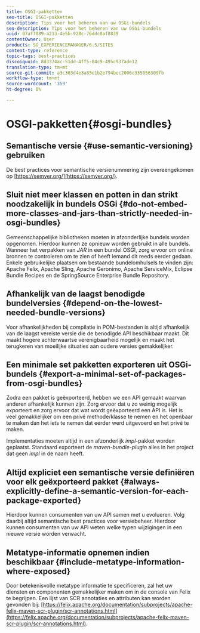 ```yaml
---
title: OSGI-pakketten
seo-title: OSGI-pakketten
description: Tips voor het beheren van uw OSGi-bundels
seo-description: Tips voor het beheren van uw OSGi-bundels
uuid: 07af7089-a233-4e5b-928c-76ddc0af8839
contentOwner: User
products: SG_EXPERIENCEMANAGER/6.5/SITES
content-type: reference
topic-tags: best-practices
discoiquuid: 8d3374ac-51dd-4ff5-84c9-495c937ade12
translation-type: tm+mt
source-git-commit: a3c303d4e3a85e1b2e794bec2006c335056309fb
workflow-type: tm+mt
source-wordcount: '359'
ht-degree: 0%

---
```



# OSGI-pakketten{#osgi-bundles}

## Semantische versie {#use-semantic-versioning} gebruiken

De best practices voor semantische versienummering zijn overeengekomen op [https://semver.org/](https://semver.org/).

## Sluit niet meer klassen en potten in dan strikt noodzakelijk in bundels OSGi {#do-not-embed-more-classes-and-jars-than-strictly-needed-in-osgi-bundles}

Gemeenschappelijke bibliotheken moeten in afzonderlijke bundels worden opgenomen. Hierdoor kunnen ze opnieuw worden gebruikt in alle bundels. Wanneer het verpakken van *JAR* in een bundel OSGI, zorg ervoor om online bronnen te controleren om te zien of heeft iemand dit reeds eerder gedaan. Enkele gebruikelijke plaatsen om bestaande bundelomhulsels te vinden zijn: Apache Felix, Apache Sling, Apache Geronimo, Apache ServiceMix, Eclipse Bundle Recipes en de SpringSource Enterprise Bundle Repository.

## Afhankelijk van de laagst benodigde bundelversies {#depend-on-the-lowest-needed-bundle-versions}

Voor afhankelijkheden bij compilatie in POM-bestanden is altijd afhankelijk van de laagst vereiste versie die de benodigde API beschikbaar maakt. Dit maakt hogere achterwaartse verenigbaarheid mogelijk en maakt het terugkeren van moeilijke situaties aan oudere versies gemakkelijker.

## Een minimale set pakketten exporteren uit OSGi-bundels {#export-a-minimal-set-of-packages-from-osgi-bundles}

Zodra een pakket is geëxporteerd, hebben we een API gemaakt waarvan anderen afhankelijk kunnen zijn. Zorg ervoor dat u zo weinig mogelijk exporteert en zorg ervoor dat wat wordt geëxporteerd een API is. Het is veel gemakkelijker om een privé methode/klasse te nemen en het openbaar te maken dan het iets te nemen dat eerder werd uitgevoerd en het privé te maken.

Implementaties moeten altijd in een afzonderlijk *impl*-pakket worden geplaatst. Standaard exporteert de *maven-bundle-plugin* alles in het project dat geen *impl* in de naam heeft.

## Altijd expliciet een semantische versie definiëren voor elk geëxporteerd pakket {#always-explicitly-define-a-semantic-version-for-each-package-exported}

Hierdoor kunnen consumenten van uw API samen met u evolueren. Volg daarbij altijd semantische best practices voor versiebeheer. Hierdoor kunnen consumenten van uw API weten welke typen wijzigingen in een nieuwe versie worden verwacht.

## Metatype-informatie opnemen indien beschikbaar {#include-metatype-information-where-exposed}

Door betekenisvolle metatype informatie te specificeren, zal het uw diensten en componenten gemakkelijker maken om in de console van Felix te begrijpen. Een lijst van SCR annotaties en attributen kan worden gevonden bij: [https://felix.apache.org/documentation/subprojects/apache-felix-maven-scr-plugin/scr-annotations.html](https://felix.apache.org/documentation/subprojects/apache-felix-maven-scr-plugin/scr-annotations.html).
